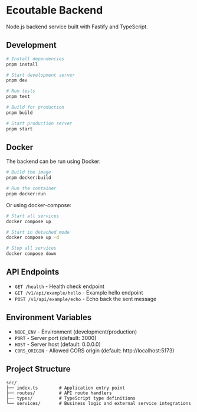 # Ecoutable Backend

Node.js backend service built with Fastify and TypeScript.

## Development

```bash
# Install dependencies
pnpm install

# Start development server
pnpm dev

# Run tests
pnpm test

# Build for production
pnpm build

# Start production server
pnpm start
```

## Docker

The backend can be run using Docker:

```bash
# Build the image
pnpm docker:build

# Run the container
pnpm docker:run
```

Or using docker-compose:

```bash
# Start all services
docker compose up

# Start in detached mode
docker compose up -d

# Stop all services
docker compose down
```

## API Endpoints

- `GET /health` - Health check endpoint
- `GET /v1/api/example/hello` - Example hello endpoint
- `POST /v1/api/example/echo` - Echo back the sent message

## Environment Variables

- `NODE_ENV` - Environment (development/production)
- `PORT` - Server port (default: 3000)
- `HOST` - Server host (default: 0.0.0.0)
- `CORS_ORIGIN` - Allowed CORS origin (default: http://localhost:5173)

## Project Structure

```
src/
├── index.ts        # Application entry point
├── routes/         # API route handlers
├── types/          # TypeScript type definitions
└── services/       # Business logic and external service integrations